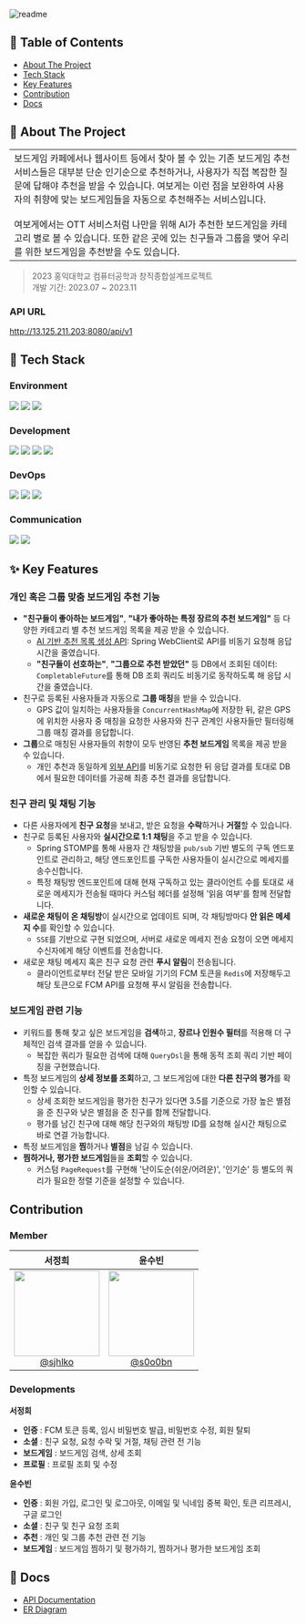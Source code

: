 ![readme](https://github.com/HeyBoardgame/server/assets/67736320/836646ec-75c9-470b-8fca-5c270fea9603)

## 🚩 Table of Contents

- [About The Project](#-about-the-project)
- [Tech Stack](#-tech-stack)
- [Key Features](#-key-features)
- [Contribution](#-contribution)
- [Docs](#-docs)

## 🔖 About The Project
<table>
<tr>
<td>
    보드게임 카페에서나 웹사이트 등에서 찾아 볼 수 있는 기존 보드게임 추천 서비스들은 대부분 단순 인기순으로 추천하거나, 사용자가 직접 복잡한 질문에 답해야 추천을 받을 수 있습니다.
    여보게는 이런 점을 보완하여 사용자의 취향에 맞는 보드게임들을 자동으로 추천해주는 서비스입니다. <br><br>
    여보게에서는 OTT 서비스처럼 나만을 위해 AI가 추천한 보드게임을 카테고리 별로 볼 수 있습니다.
    또한 같은 곳에 있는 친구들과 그룹을 맺어 우리를 위한 보드게임을 추천받을 수도 있습니다.
</td>
</tr>
</table>

> 2023 홍익대학교 컴퓨터공학과 창직종합설계프로젝트 \
> 개발 기간: 2023.07 ~ 2023.11

### API URL
http://13.125.211.203:8080/api/v1

## 🌟 Tech Stack

### Environment
<img src="https://img.shields.io/badge/git-F05032?style=for-the-badge&logo=git&logoColor=white"> <img src="https://img.shields.io/badge/gitlab-FC6D26?style=for-the-badge&logo=gitlab&logoColor=white"> <img src="https://img.shields.io/badge/intellij-000000?style=for-the-badge&logo=intellijidea&logoColor=white">

### Development
<img src="https://img.shields.io/badge/java-007396?style=for-the-badge&logo=java&logoColor=white"> <img src="https://img.shields.io/badge/spring boot-6DB33F?style=for-the-badge&logo=springboot&logoColor=white"> <img src="https://img.shields.io/badge/redis-DC382D?style=for-the-badge&logo=redis&logoColor=white"> <img src="https://img.shields.io/badge/mysql-4479A1?style=for-the-badge&logo=mysql&logoColor=white">

### DevOps
<img src="https://img.shields.io/badge/amazonaws-232F3E?style=for-the-badge&logo=amazonaws&logoColor=white"> <img src="https://img.shields.io/badge/docker-2496ED?style=for-the-badge&logo=docker&logoColor=white"> <img src="https://img.shields.io/badge/gitlab cicd-FC6D26?style=for-the-badge&logo=gitlab&logoColor=white">

### Communication
<img src="https://img.shields.io/badge/discord-5865F2?style=for-the-badge&logo=discord&logoColor=white"> <img src="https://img.shields.io/badge/notion-000000?style=for-the-badge&logo=notion&logoColor=white">

## ✨ Key Features

### 개인 혹은 그룹 맞춤 보드게임 추천 기능
- **"친구들이 좋아하는 보드게임"**, **"내가 좋아하는 특정 장르의 추천 보드게임"** 등 다양한 카테고리 별 추천 보드게임 목록을 제공 받을 수 있습니다.
  - [AI 기반 추천 목록 생성 API](https://github.com/HeyBoardgame/recommender): Spring WebClient로 API를 비동기 요청해 응답 시간을 줄였습니다.
  - **"친구들이 선호하는"**, **"그룹으로 추천 받았던"** 등 DB에서 조회된 데이터: `CompletableFuture`를 통해 DB 조회 쿼리도 비동기로 동작하도록 해 응답 시간을 줄였습니다.
- 친구로 등록된 사용자들과 자동으로 **그룹 매칭**을 받을 수 있습니다.
  - GPS 값이 일치하는 사용자들을 `ConcurrentHashMap`에 저장한 뒤, 같은 GPS에 위치한 사용자 중 매칭을 요청한 사용자와 친구 관계인 사용자들만 필터링해 그룹 매칭 결과를 응답합니다.
- **그룹**으로 매칭된 사용자들의 취향이 모두 반영된 **추천 보드게임** 목록을 제공 받을 수 있습니다.
  - 개인 추천과 동일하게 [외부 API](https://github.com/HeyBoardgame/recommender)를 비동기로 요청한 뒤 응답 결과를 토대로 DB에서 필요한 데이터를 가공해 최종 추천 결과를 응답합니다.

### 친구 관리 및 채팅 기능
- 다른 사용자에게 **친구 요청**을 보내고, 받은 요청을 **수락**하거나 **거절**할 수 있습니다.
- 친구로 등록된 사용자와 **실시간으로 1:1 채팅**을 주고 받을 수 있습니다.
  - Spring STOMP를 통해 사용자 간 채팅방을 `pub/sub` 기반 별도의 구독 엔드포인트로 관리하고, 해당 엔드포인트를 구독한 사용자들이 실시간으로 메세지를 송수신합니다.
  - 특정 채팅방 엔드포인트에 대해 현재 구독하고 있는 클라이언트 수를 토대로 새로운 메세지가 전송될 때마다 커스텀 헤더를 설정해 '읽음 여부'를 함께 전달합니다.
- **새로운 채팅이 온 채팅방**이 실시간으로 업데이트 되며, 각 채팅방마다 **안 읽은 메세지 수**를 확인할 수 있습니다.
  - `SSE`를 기반으로 구현 되었으며, 서버로 새로운 메세지 전송 요청이 오면 메세지 수신자에게 해당 이벤트를 전송합니다.
- 새로운 채팅 메세지 혹은 친구 요청 관련 **푸시 알림**이 전송됩니다.
  - 클라이언트로부터 전달 받은 모바일 기기의 FCM 토큰을 `Redis`에 저장해두고 해당 토큰으로 FCM API를 요청해 푸시 알림을 전송합니다.

### 보드게임 관련 기능
- 키워드를 통해 찾고 싶은 보드게임을 **검색**하고, **장르나 인원수 필터**를 적용해 더 구체적인 검색 결과를 얻을 수 있습니다.
  - 복잡한 쿼리가 필요한 검색에 대해 `QueryDsl`을 통해 동적 조회 쿼리 기반 페이징을 구현했습니다.
- 특정 보드게임의 **상세 정보를 조회**하고, 그 보드게임에 대한 **다른 친구의 평가**를 확인할 수 있습니다.
  - 상세 조회한 보드게임을 평가한 친구가 있다면 3.5를 기준으로 가장 높은 별점을 준 친구와 낮은 별점을 준 친구를 함께 전달합니다.
  - 평가를 남긴 친구에 대해 해당 친구와의 채팅방 ID를 요청해 실시간 채팅으로 바로 연결 가능합니다.
- 특정 보드게임을 **찜**하거나 **별점**을 남길 수 있습니다.
- **찜하거나, 평가한 보드게임**들을 **조회**할 수 있습니다.
  - 커스텀 `PageRequest`를 구현해 '난이도순(쉬운/어려운)', '인기순' 등 별도의 쿼리가 필요한 정렬 기준을 설정할 수 있습니다.

## Contribution

### Member

|                                                                서정희                                                                |                                                               윤수빈                                                                |
|:---------------------------------------------------------------------------------------------------------------------------------:|:--------------------------------------------------------------------------------------------------------------------------------:|
| [<img src="https://avatars.githubusercontent.com/u/76868151?v=4" height=150 width=150> <br/> @sjhlko](https://github.com/sjhlko) | [<img src="https://avatars.githubusercontent.com/u/67736320?v=4" height=150 width=150> <br/> @s0o0bn](https://github.com/s0o0bn) |

### Developments

**서정희**

- **인증** : FCM 토큰 등록, 임시 비밀번호 발급, 비밀번호 수정, 회원 탈퇴
- **소셜** : 친구 요청, 요청 수락 및 거절, 채팅 관련 전 기능
- **보드게임** : 보드게임 검색, 상세 조회
- **프로필** : 프로필 조회 및 수정

**윤수빈**

- **인증** : 회원 가입, 로그인 및 로그아웃, 이메일 및 닉네임 중복 확인, 토큰 리프레시, 구글 로그인
- **소셜** : 친구 및 친구 요청 조회
- **추천** : 개인 및 그룹 추천 관련 전 기능
- **보드게임** : 보드게임 찜하기 및 평가하기, 찜하거나 평가한 보드게임 조회

## 📑 Docs

- [API Documentation](https://documenter.getpostman.com/view/19369137/2s9Xy6rqXr)
- [ER Diagram](https://www.erdcloud.com/d/xFGBfi6MxGfqaKLgo)
